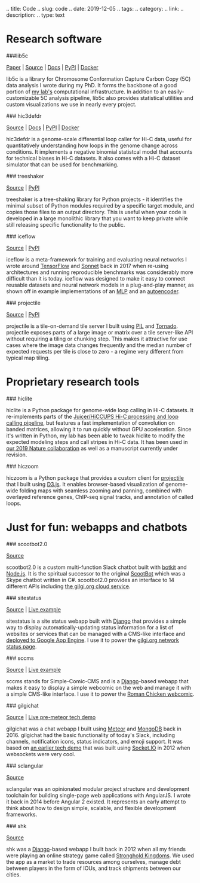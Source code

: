 .. title: Code
.. slug: code
.. date: 2019-12-05
.. tags: 
.. category: 
.. link: 
.. description: 
.. type: text

Research software
=================
<div class="container-fluid"><div class="row"><div class="col-md-4 col-xs-12">
###lib5c

[Paper](https://www.ncbi.nlm.nih.gov/pubmed/30904376) |
[Source](https://bitbucket.org/creminslab/lib5c) |
[Docs](https://lib5c.readthedocs.io/) |
[PyPI](https://pypi.org/project/lib5c/) |
[Docker](https://hub.docker.com/r/creminslab/lib5c)

lib5c is a library for Chromosome Conformation Capture Carbon Copy (5C) data
analysis I wrote during my PhD. It forms the backbone of a good portion of
[my lab's](http://creminslab.com/) computational infrastructure. In addition to
an easily-customizable 5C analysis pipeline, lib5c also provides statistical
utilities and custom visualizations we use in nearly every project.
</div>
<div class="col-md-4 col-xs-12">
### hic3defdr

[Source](https://bitbucket.org/creminslab/3defdr-hic) |
[Docs](https://hic3defdr.readthedocs.io/) |
[PyPI](https://pypi.org/project/hic3defdr/) |
[Docker](https://hub.docker.com/r/creminslab/hic3defdr)

hic3defdr is a genome-scale differential loop caller for Hi-C data, useful for
quantitatively understanding how loops in the genome change across conditions.
It implements a negative binomial statistcal model that accounts for technical
biases in Hi-C datasets. It also comes with a Hi-C dataset simulator that can be
used for benchmarking.
</div>
<div class="col-md-4 col-xs-12">
### treeshaker

[Source](https://github.com/sclabs/treeshaker) |
[PyPI](https://pypi.org/project/treeshaker/)

treeshaker is a tree-shaking library for Python projects - it identifies the
minimal subset of Python modules required by a specific target module, and
copies those files to an output directory. This is useful when your code is
developed in a large monolithic library that you want to keep private while
still releasing specific functionality to the public.
</div>
<div class="col-md-4 col-xs-12">
### iceflow

[Source](https://github.com/sclabs/iceflow) |
[PyPI](https://pypi.org/project/iceflow/)

iceflow is a meta-framework for training and evaluating neural networks I wrote
around [TensorFlow](https://www.tensorflow.org/) and [Sonnet](https://github.com/deepmind/sonnet)
back in 2017 when re-using architectures and running reproducible benchmarks was
considerably more difficult than it is today. iceflow was designed to make it
easy to connect reusable datasets and neural network models in a plug-and-play
manner, as shown off in example implementations of an [MLP](https://github.com/sclabs/iceflow/tree/master/examples/mlp)
and an [autoencoder](https://github.com/sclabs/iceflow/tree/master/examples/autoencoder).
</div>
<div class="col-md-4 col-xs-12">
### projectile

[Source](https://github.com/sclabs/projectile) |
[PyPI](https://pypi.org/project/projectile/)

projectile is a tile-on-demand tile server I built using [PIL](https://pillow.readthedocs.io/en/stable/)
and [Tornado](https://www.tornadoweb.org/en/stable/). projectile exposes parts
of a large image or matrix over a tile server-like API without requiring a tiling
or chunking step. This makes it attractive for use cases where the image data
changes frequently and the median number of expected requests per tile is close
to zero - a regime very different from typical map tiling.
</div></div></div>

Proprietary research tools
==========================
<div class="container-fluid"><div class="row"><div class="col-md-8 col-xs-12">
### hiclite

hiclite is a Python package for genome-wide loop calling in Hi-C datasets. It
re-implements parts of the
[Juicer/HiCCUPS Hi-C processing and loop calling pipeline](https://github.com/aidenlab/juicer),
but features a fast implementation of convolution on banded matrices, allowing
it to run quickly without GPU acceleration. Since it's written in Python, my lab
has been able to tweak hiclite to modify the expected modeling steps and call
stripes in Hi-C data. It has been used in [our 2019 Nature collaboration](https://www.ncbi.nlm.nih.gov/pubmed/31776509)
as well as a manuscript currently under revision.
</div>
<div class="col-md-4 col-xs-12">
### hiczoom

hiczoom is a Python package that provides a custom client for [projectile](https://github.com/sclabs/projectile)
that I built using [D3.js](https://d3js.org). It enables browser-based
visualization of genome-wide folding maps with seamless zooming and panning,
combined with overlayed reference genes, ChIP-seq signal tracks, and annotation
of called loops.
</div></div></div>

Just for fun: webapps and chatbots
==================================
<div class="container-fluid"><div class="row"><div class="col-md-4 col-xs-12">
### scootbot2.0

[Source](https://github.com/sclabs/scootbot2.0)

scootbot2.0 is a custom multi-function Slack chatbot built with [botkit](https://botkit.ai/)
and [Node.js](https://nodejs.org/en/). It is the spiritual successor to the
original [ScootBot](https://github.com/sclabs/scootbot) which was a Skype
chatbot written in C#. scootbot2.0 provides an interface to 14 different APIs
including [the gilgi.org cloud service](https://cloud.gilgi.org).
</div>
<div class="col-md-4 col-xs-12">
### sitestatus

[Source](https://github.com/sclabs/sitestatus) |
[Live example](https://status.gilgi.org)

sitestatus is a site status webapp built with [Django](https://www.djangoproject.com/)
that provides a simple way to display automatically-updating status information
for a list of websites or services that can be managed with a CMS-like interface
and [deployed to Google App Engine](https://github.com/sclabs/sitestatus-nonrel).
I use it to power the [gilgi.org network status page](https://status.gilgi.org).
</div>
<div class="col-md-4 col-xs-12">
### sccms

[Source](https://github.com/sclabs/sccms) |
[Live example](https://romanchickens.gilgi.org)

sccms stands for Simple-Comic-CMS and is a
[Django](https://www.djangoproject.com/)-based webapp that makes it easy to
display a simple webcomic on the web and manage it with a simple CMS-like
interface. I use it to power the [Roman Chicken webcomic](https://romanchickens.gilgi.org).
</div>
<div class="col-md-4 col-xs-12">
### gilgichat

[Source](https://github.com/sclabs/gilgichat-meteor) |
[Live pre-meteor tech demo](http://oldchat.gilgi.org)

gilgichat was a chat webapp I built using [Meteor](https://www.meteor.com/) and
[MongoDB](https://www.mongodb.com/) back in 2016. gilgichat had the basic
functionality of today's Slack, including channels, notification icons, status
indicators, and emoji support. It was based on [an earlier tech demo](https://github.com/thomasgilgenast/gilgichat)
that was built using [Socket.IO](https://socket.io/) in 2012 when websockets
were very cool.
</div>
<div class="col-md-4 col-xs-12">
### sclangular

[Source](https://github.com/sclabs/sclangular)

sclangular was an opinionated modular project structure and development
toolchain for building single-page web applications with AngularJS. I wrote it
back in 2014 before Angular 2 existed. It represents an early attempt to think
about how to design simple, scalable, and flexible development frameworks.
</div>
<div class="col-md-4 col-xs-12">
### shk

[Source](https://github.com/sclabs/shk)

shk was a [Django](https://www.djangoproject.com/)-based webapp I built back in
2012 when all my friends were playing an online strategy game called
[Stronghold Kingdoms](https://www.strongholdkingdoms.com/). We used the app as
a market to trade resources among ourselves, manage debt between players in the
form of IOUs, and track shipments between our cities.
</div></div></div>
